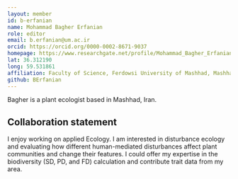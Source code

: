 ```yaml
---
layout: member
id: b-erfanian
name: Mohammad Bagher Erfanian
role: editor
email: b.erfanian@um.ac.ir
orcid: https://orcid.org/0000-0002-8671-9037
homepage: https://www.researchgate.net/profile/Mohammad_Bagher_Erfanian
lat: 36.312190
long: 59.531861
affiliation: Faculty of Science, Ferdowsi University of Mashhad, Mashhad, Iran 
github: BErfanian
---
```


Bagher is a plant ecologist based in Mashhad, Iran. 

## Collaboration statement
I enjoy working on applied Ecology. I am interested in disturbance ecology and evaluating how different human-mediated disturbances affect plant communities and change their features.
I could offer my expertise in the biodiversity (SD, PD, and FD) calculation and contribute trait data from my area. 
